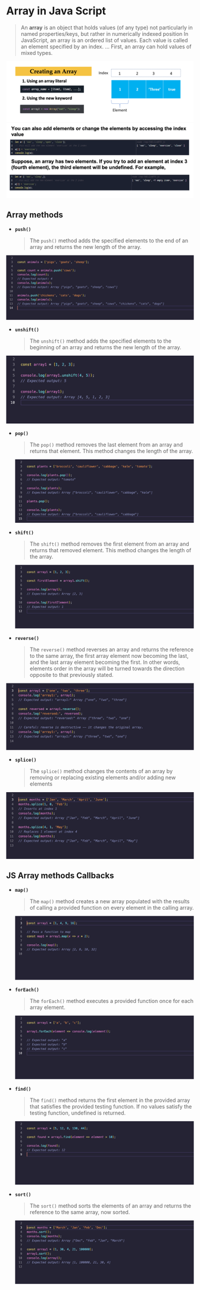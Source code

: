 # Array in Java Script

>  An **array** is an object that holds values (of any type) not particularly in named properties/keys, but rather in numerically indexed position In JavaScript, an array is an ordered list of values. Each value is called an element specified by an index. ... First, an array can hold values of mixed types.

 ![](./1.png)
 ![](./2.png)

##  Array methods
- **`push()`**  
    >The `push()` method adds the specified elements to the end of an array and returns the new length of the array.
    
![](./3.png)

- **`unshift()`**  
    >The `unshift()` method adds the specified elements to the beginning of an array and returns the new length of the array.

![](./4.png)

- **`pop()`**     
    >The `pop()` method removes the last element from an array and returns that element. This method changes the length of the array.

    ![](./5.png)

- **`shift()`**  
    >The `shift()` method removes the first element from an array and returns that removed element. This method changes the length of the array.

    ![](./6.png)

- **`reverse()`**  
    >The `reverse()` method reverses an array  and returns the reference to the same array, the first array element now becoming the last, and the last array element becoming the first. In other words, elements order in the array will be turned towards the direction opposite to that previously stated.

![](./7.png)

- **`splice()`**  
    >The `splice()` method changes the contents of an array by removing or replacing existing elements and/or adding new elements

![](./8.png)


##  JS Array methods Callbacks
- **`map()`**  
    >The `map()` method creates a new array populated with the results of calling a provided function on every element in the calling array.
    
    ![](./9.png)

- **`forEach()`**  
    >The `forEach()` method executes a provided function once for each array element.

    ![](./10.png)

- **`find()`**  
    >The `find()` method returns the first element in the provided array that satisfies the provided testing function. If no values satisfy the testing function, undefined is returned.

    ![](./11.png)

- **`sort()`**  
    >The `sort()` method sorts the elements of an array  and returns the reference to the same array, now sorted.

    ![](./12.png)





 

